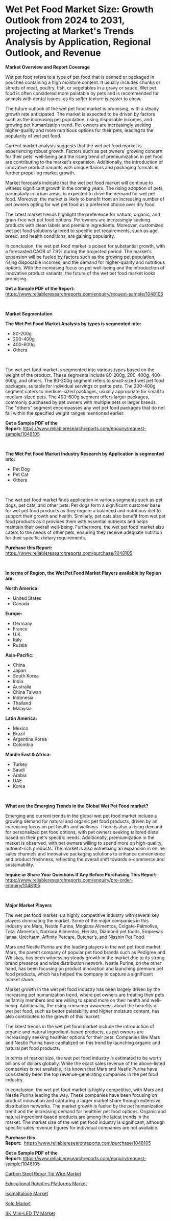 <p><h1>Wet Pet Food Market Size: Growth Outlook from 2024 to 2031, projecting at Market's Trends Analysis by Application, Regional Outlook, and Revenue</h1></p><p><strong>Market Overview and Report Coverage</strong></p>
<p><p>Wet pet food refers to a type of pet food that is canned or packaged in pouches containing a high moisture content. It usually includes chunks or shreds of meat, poultry, fish, or vegetables in a gravy or sauce. Wet pet food is often considered more palatable by pets and is recommended for animals with dental issues, as its softer texture is easier to chew.</p><p>The future outlook of the wet pet food market is promising, with a steady growth rate anticipated. The market is expected to be driven by factors such as the increasing pet population, rising disposable incomes, and growing pet humanization trend. Pet owners are increasingly seeking higher-quality and more nutritious options for their pets, leading to the popularity of wet pet food.</p><p>Current market analysis suggests that the wet pet food market is experiencing robust growth. Factors such as pet owners' growing concern for their pets' well-being and the rising trend of premiumization in pet food are contributing to the market's expansion. Additionally, the introduction of innovative product variants with unique flavors and packaging formats is further propelling market growth.</p><p>Market forecasts indicate that the wet pet food market will continue to witness significant growth in the coming years. The rising adoption of pets, particularly in urban areas, is expected to drive the demand for wet pet food. Moreover, the market is likely to benefit from an increasing number of pet owners opting for wet pet food as a preferred choice over dry food.</p><p>The latest market trends highlight the preference for natural, organic, and grain-free wet pet food options. Pet owners are increasingly seeking products with clean labels and premium ingredients. Moreover, customized wet pet food solutions tailored to specific pet requirements, such as age, breed, and health conditions, are gaining popularity.</p><p>In conclusion, the wet pet food market is poised for substantial growth, with a forecasted CAGR of 7.9% during the projected period. The market's expansion will be fueled by factors such as the growing pet population, rising disposable incomes, and the demand for higher-quality and nutritious options. With the increasing focus on pet well-being and the introduction of innovative product variants, the future of the wet pet food market looks promising.</p></p>
<p><strong>Get a Sample PDF of the Report:</strong> <a href="https://www.reliableresearchreports.com/enquiry/request-sample/1048105">https://www.reliableresearchreports.com/enquiry/request-sample/1048105</a></p>
<p>&nbsp;</p>
<p><strong>Market Segmentation</strong></p>
<p><strong>The Wet Pet Food Market Analysis by types is segmented into:</strong></p>
<p><ul><li>80-200g</li><li>200-400g</li><li>400-600g</li><li>Others</li></ul></p>
<p>&nbsp;</p>
<p><p>The wet pet food market is segmented into various types based on the weight of the product. These segments include 80-200g, 200-400g, 400-600g, and others. The 80-200g segment refers to small-sized wet pet food packages, suitable for individual servings or petite pets. The 200-400g segment caters to medium-sized packages, usually appropriate for small to medium-sized pets. The 400-600g segment offers larger packages, commonly purchased by pet owners with multiple pets or larger breeds. The "others" segment encompasses any wet pet food packages that do not fall within the specified weight ranges mentioned earlier.</p></p>
<p><strong>Get a Sample PDF of the Report:</strong>&nbsp;<a href="https://www.reliableresearchreports.com/enquiry/request-sample/1048105">https://www.reliableresearchreports.com/enquiry/request-sample/1048105</a></p>
<p>&nbsp;</p>
<p><strong>The Wet Pet Food Market Industry Research by Application is segmented into:</strong></p>
<p><ul><li>Pet Dog</li><li>Pet Cat</li><li>Others</li></ul></p>
<p>&nbsp;</p>
<p><p>The wet pet food market finds application in various segments such as pet dogs, pet cats, and other pets. Pet dogs form a significant customer base for wet pet food products as they require a balanced and nutritious diet to support their growth and health. Similarly, pet cats also benefit from wet pet food products as it provides them with essential nutrients and helps maintain their overall well-being. Furthermore, the wet pet food market also caters to the needs of other pets, ensuring they receive adequate nutrition for their specific dietary requirements.</p></p>
<p><strong>Purchase this Report:</strong>&nbsp; <a href="https://www.reliableresearchreports.com/purchase/1048105">https://www.reliableresearchreports.com/purchase/1048105</a></p>
<p>&nbsp;</p>
<p><strong>In terms of Region, the Wet Pet Food Market Players available by Region are:</strong></p>
<p>
    <p> <strong> North America: </strong>
        <ul>
            <li>United States</li>
            <li>Canada</li>
        </ul>
        </p> 
    <p> <strong> Europe: </strong>
        <ul>
            <li>Germany</li>
            <li>France</li>
            <li>U.K.</li>
            <li>Italy</li>
            <li>Russia</li>
        </ul>
        </p> 
    <p> <strong> Asia-Pacific: </strong>
        <ul>
            <li>China</li>
            <li>Japan</li>
            <li>South Korea</li>
            <li>India</li>
            <li>Australia</li>
            <li>China Taiwan</li>
            <li>Indonesia</li>
            <li>Thailand</li>
            <li>Malaysia</li>
        </ul>
        </p> 
    <p> <strong> Latin America: </strong>
        <ul>
            <li>Mexico</li>
            <li>Brazil</li>
            <li>Argentina Korea</li>
            <li>Colombia</li>
        </ul>
        </p> 
    <p> <strong> Middle East & Africa: </strong>
        <ul>
            <li>Turkey</li>
            <li>Saudi</li>
            <li>Arabia</li>
            <li>UAE</li>
            <li>Korea</li>
        </ul>
    </p>
    </p>
<p>&nbsp;</p>
<p><strong>What are the Emerging Trends in the Global Wet Pet Food market?</strong></p>
<p><p>Emerging and current trends in the global wet pet food market include a growing demand for natural and organic pet food products, driven by an increasing focus on pet health and wellness. There is also a rising demand for personalized pet food options, with pet owners seeking tailored diets based on their pet's specific needs. Additionally, premiumization in the market is observed, with pet owners willing to spend more on high-quality, nutrient-rich products. The market is also witnessing an expansion in online sales channels and innovative packaging solutions to enhance convenience and product freshness, reflecting the overall shift towards e-commerce and sustainability.</p></p>
<p><strong>Inquire or Share Your Questions If Any Before Purchasing This Report</strong>- <a href="https://www.reliableresearchreports.com/enquiry/pre-order-enquiry/1048105">https://www.reliableresearchreports.com/enquiry/pre-order-enquiry/1048105</a></p>
<p>&nbsp;</p>
<p><strong>Major Market Players</strong></p>
<p><p>The wet pet food market is a highly competitive industry with several key players dominating the market. Some of the major companies in this industry are Mars, Nestle Purina, Mogiana Alimentos, Colgate-Palmolive, Total Alimentos, Nutriara Alimentos, Heristo, Diamond pet foods, Empresas Iansa, Unicharm, Affinity Petcare, Butcher’s, and Nisshin Pet Food.</p><p>Mars and Nestle Purina are the leading players in the wet pet food market. Mars, the parent company of popular pet food brands such as Pedigree and Whiskas, has been witnessing steady growth in the market due to its strong brand presence and wide distribution network. Nestle Purina, on the other hand, has been focusing on product innovation and launching premium pet food products, which has helped the company to capture a significant market share.</p><p>Market growth in the wet pet food industry has been largely driven by the increasing pet humanization trend, where pet owners are treating their pets as family members and are willing to spend more on their health and well-being. Additionally, the rising consumer awareness about the benefits of wet pet food, such as better palatability and higher moisture content, has also contributed to the growth of this market.</p><p>The latest trends in the wet pet food market include the introduction of organic and natural ingredient-based products, as pet owners are increasingly seeking healthier options for their pets. Companies like Mars and Nestle Purina have capitalized on this trend by launching organic and natural pet food products.</p><p>In terms of market size, the wet pet food industry is estimated to be worth billions of dollars globally. While the exact sales revenue of the above-listed companies is not available, it is known that Mars and Nestle Purina have consistently been the top revenue-generating companies in the pet food industry.</p><p>In conclusion, the wet pet food market is highly competitive, with Mars and Nestle Purina leading the way. These companies have been focusing on product innovation and capturing a larger market share through extensive distribution networks. The market growth is fueled by the pet humanization trend and the increasing demand for healthier pet food options. Organic and natural ingredient-based products are among the latest trends in the market. The market size of the wet pet food industry is significant, although specific sales revenue figures for individual companies are not available.</p></p>
<p><strong>Purchase this Report:</strong>&nbsp;&nbsp;<a href="https://www.reliableresearchreports.com/purchase/1048105">https://www.reliableresearchreports.com/purchase/1048105</a></p>
<p></p>
<p><strong>Get a Sample PDF of the Report:</strong>&nbsp;<a href="https://www.reliableresearchreports.com/enquiry/request-sample/1048105">https://www.reliableresearchreports.com/enquiry/request-sample/1048105</a></p>
<p><p><a href="https://www.linkedin.com/pulse/carbon-steel-rebar-tie-wire-market-challenges-opportunities-optxc/">Carbon Steel Rebar Tie Wire Market</a></p><p><a href="https://www.linkedin.com/pulse/decoding-educational-robotics-platforms-market-deep-dive-latest-2ydmc/">Educational Robotics Platforms Market</a></p><p><a href="https://github.com/abbypearson7765/Market-Research-Report-List-2/blob/main/isomaltulose-market.md">Isomaltulose Market</a></p><p><a href="https://github.com/dziulagalemab/Market-Research-Report-List-2/blob/main/kelp-market.md">Kelp Market</a></p><p><a href="https://www.linkedin.com/pulse/4k-mini-led-tv-market-research-report-unlocks-analysis-glmnf/">4K Mini-LED TV Market</a></p></p>
